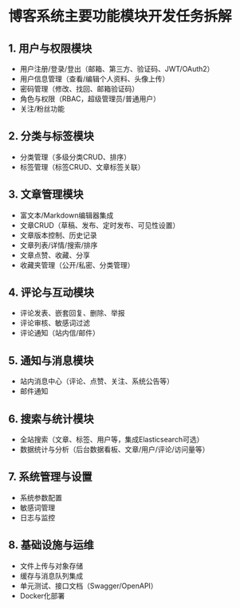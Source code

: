# 博客系统主要功能模块开发任务拆解

## 1. 用户与权限模块
- 用户注册/登录/登出（邮箱、第三方、验证码、JWT/OAuth2）
- 用户信息管理（查看/编辑个人资料、头像上传）
- 密码管理（修改、找回、邮箱验证码）
- 角色与权限（RBAC，超级管理员/普通用户）
- 关注/粉丝功能

## 2. 分类与标签模块
- 分类管理（多级分类CRUD、排序）
- 标签管理（标签CRUD、文章标签关联）

## 3. 文章管理模块
- 富文本/Markdown编辑器集成
- 文章CRUD（草稿、发布、定时发布、可见性设置）
- 文章版本控制、历史记录
- 文章列表/详情/搜索/排序
- 文章点赞、收藏、分享
- 收藏夹管理（公开/私密、分类管理）

## 4. 评论与互动模块
- 评论发表、嵌套回复、删除、举报
- 评论审核、敏感词过滤
- 评论通知（站内信/邮件）

## 5. 通知与消息模块
- 站内消息中心（评论、点赞、关注、系统公告等）
- 邮件通知

## 6. 搜索与统计模块
- 全站搜索（文章、标签、用户等，集成Elasticsearch可选）
- 数据统计与分析（后台数据看板、文章/用户/评论/访问量等）

## 7. 系统管理与设置
- 系统参数配置
- 敏感词管理
- 日志与监控

## 8. 基础设施与运维
- 文件上传与对象存储
- 缓存与消息队列集成
- 单元测试、接口文档（Swagger/OpenAPI）
- Docker化部署
